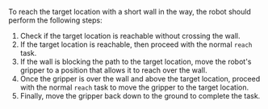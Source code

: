 To reach the target location with a short wall in the way, the robot should perform the following steps:
1. Check if the target location is reachable without crossing the wall.
2. If the target location is reachable, then proceed with the normal `reach` task.
3. If the wall is blocking the path to the target location, move the robot's gripper to a position that allows it to reach over the wall.
4. Once the gripper is over the wall and above the target location, proceed with the normal `reach` task to move the gripper to the target location.
5. Finally, move the gripper back down to the ground to complete the task.
